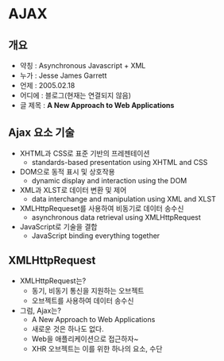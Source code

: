 # AJAX

## 개요

- 약칭 : Asynchronous Javascript + XML
- 누가 : Jesse James Garrett
- 언제 : 2005.02.18
- 어디에 : 블로그(현재는 연결되지 않음)
- 글 제목 : **A New Approach to Web Applications**

## Ajax 요소 기술

- XHTML과 CSS로 표준 기반의 프레젠테이션
  - standards-based presentation using XHTML and CSS
- DOM으로 동적 표시 및 상호작용
  - dynamic display and interaction using the DOM
- XML과 XLST로 데이터 변환 및 제어
  - data interchange and manipulation using XML and XLST
- XMLHttpRequeset를 사용하여 비동기로 데이터 송수신
  - asynchronous data retrieval using XMLHttpRequest
- JavaScript로 기술을 결합
  - JavaScript binding everything together

## XMLHttpRequest

- XMLHttpRequest는?
  - 동기, 비동기 통신을 지원하는 오브젝트
  - 오브젝트를 사용하여 데이터 송수신
- 그럼, Ajax는?
  - A New Approach to Web Applications
  - 새로운 것은 하나도 없다.
  - Web을 애플리케이션으로 접근하자~
  - XHR 오브젝트는 이를 위한 하나의 요소, 수단

